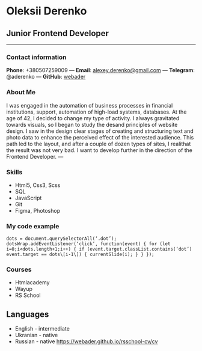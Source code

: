 # Oleksii Derenko

## Junior Frontend Developer

* * *

### Contact information

**Phone**: +380507259009 — **Email**: alexey.derenko@gmail.com — **Telegram**: @aderenko — **GitHub**: [webader](https://github.com/webader)

### About Me

I was engaged in the automation of business processes in financial institutions, support, automation of high-load systems, databases. At the age of 42, I decided to change my type of activity. I always gravitated towards visuals, so I began to study the desand principles of website design. I saw in the design clear stages of creating and structuring text and photo data to enhance the perceived effect of the interested audience. This path led to the layout, and after a couple of dozen types of sites, I realithat the result was not very bad. I want to develop further in the direction of the Frontend Developer. —

### Skills

* Html5, Css3, Scss
* SQL
* JavaScript
* Git
* Figma, Photoshop

### My code example

```dots = document.querySelectorAll(‘.dot’); dotsWrap.addEventListener(‘click’, function(event) { for (let i=0;i<dots.length+1;i++) { if (event.target.classList.contains(‘dot’) event.target == dots\[i-1\]) { currentSlide(i); } } });```

### Courses

* Htmlacademy
* Wayup
* RS School

## Languages

* English - intermediate
* Ukranian - native
* Russian - native <https://webader.github.io/rsschool-cv/cv>
